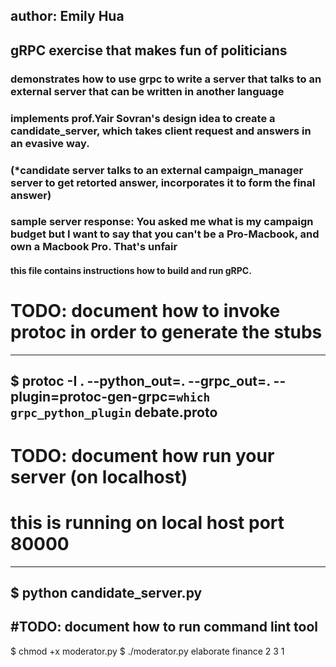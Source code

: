 ## author: Emily Hua
## gRPC exercise that makes fun of politicians
### demonstrates how to use grpc to write a server that talks to an external server that can be written in another language
### implements prof.Yair Sovran's design idea to create a candidate_server, which takes client request and answers in an evasive way.
### (*candidate server talks to an external campaign_manager server to get retorted answer, incorporates it to form the final answer) 
### sample server response: You asked me what is my campaign budget but I want to say that you can't be a Pro-Macbook, and own a Macbook Pro. That's unfair

#### this file contains instructions how to build and run gRPC.

# TODO: document how to invoke protoc in order to generate the stubs 
---------------------------------------------------------------
$ protoc -I . --python_out=. --grpc_out=. --plugin=protoc-gen-grpc=`which grpc_python_plugin` debate.proto
------------------------------------------------------------------

# TODO: document how run your server (on localhost)
# this is running on local host port 80000
------------------------------------------------------------------
$ python candidate_server.py
------------------------------------------------------------------

#TODO: document how to run command lint tool
------------------------------------------------------------------
$ chmod +x moderator.py
$ ./moderator.py elaborate finance 2 3 1






